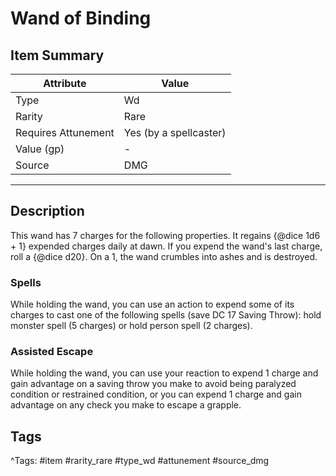 # Wand of Binding

## Item Summary

| Attribute            | Value                        |
|----------------------|------------------------------|
| Type                 | Wd |
| Rarity               | Rare             |
| Requires Attunement  | Yes (by a spellcaster)                |
| Value (gp)           | -    |
| Source               | DMG |

---

## Description

This wand has 7 charges for the following properties. It regains {@dice 1d6 + 1} expended charges daily at dawn. If you expend the wand's last charge, roll a {@dice d20}. On a 1, the wand crumbles into ashes and is destroyed.

### Spells

While holding the wand, you can use an action to expend some of its charges to cast one of the following spells (save DC 17 Saving Throw): hold monster spell (5 charges) or hold person spell (2 charges).

### Assisted Escape

While holding the wand, you can use your reaction to expend 1 charge and gain advantage on a saving throw you make to avoid being paralyzed condition or restrained condition, or you can expend 1 charge and gain advantage on any check you make to escape a grapple.

## Tags

^Tags: #item #rarity_rare #type_wd #attunement #source_dmg
